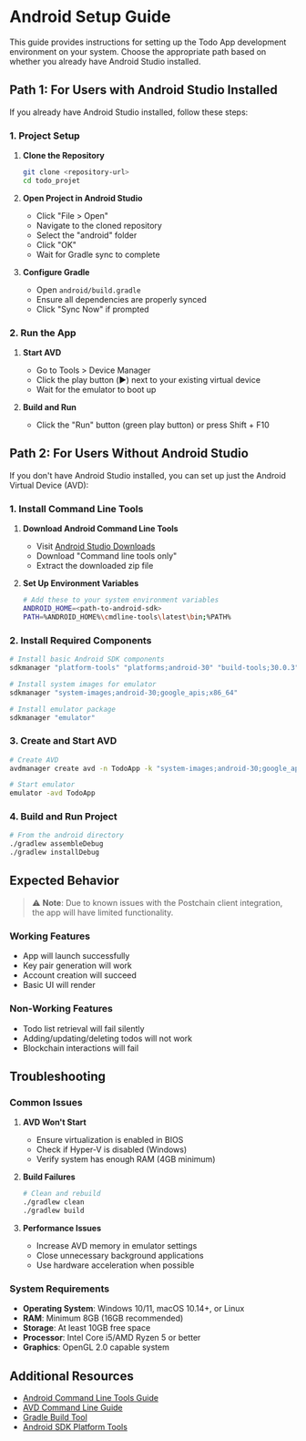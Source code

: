 # Android Setup Guide

This guide provides instructions for setting up the Todo App development environment on your system. Choose the appropriate path based on whether you already have Android Studio installed.

## Path 1: For Users with Android Studio Installed

If you already have Android Studio installed, follow these steps:

### 1. Project Setup
1. **Clone the Repository**
   ```bash
   git clone <repository-url>
   cd todo_projet
   ```

2. **Open Project in Android Studio**
   - Click "File > Open"
   - Navigate to the cloned repository
   - Select the "android" folder
   - Click "OK"
   - Wait for Gradle sync to complete

3. **Configure Gradle**
   - Open `android/build.gradle`
   - Ensure all dependencies are properly synced
   - Click "Sync Now" if prompted

### 2. Run the App
1. **Start AVD**
   - Go to Tools > Device Manager
   - Click the play button (▶️) next to your existing virtual device
   - Wait for the emulator to boot up

2. **Build and Run**
   - Click the "Run" button (green play button) or press Shift + F10

## Path 2: For Users Without Android Studio

If you don't have Android Studio installed, you can set up just the Android Virtual Device (AVD):

### 1. Install Command Line Tools
1. **Download Android Command Line Tools**
   - Visit [Android Studio Downloads](https://developer.android.com/studio#command-tools)
   - Download "Command line tools only"
   - Extract the downloaded zip file

2. **Set Up Environment Variables**
   ```bash
   # Add these to your system environment variables
   ANDROID_HOME=<path-to-android-sdk>
   PATH=%ANDROID_HOME%\cmdline-tools\latest\bin;%PATH%
   ```

### 2. Install Required Components
```bash
# Install basic Android SDK components
sdkmanager "platform-tools" "platforms;android-30" "build-tools;30.0.3"

# Install system images for emulator
sdkmanager "system-images;android-30;google_apis;x86_64"

# Install emulator package
sdkmanager "emulator"
```

### 3. Create and Start AVD
```bash
# Create AVD
avdmanager create avd -n TodoApp -k "system-images;android-30;google_apis;x86_64"

# Start emulator
emulator -avd TodoApp
```

### 4. Build and Run Project
```bash
# From the android directory
./gradlew assembleDebug
./gradlew installDebug
```

## Expected Behavior

> ⚠️ **Note**: Due to known issues with the Postchain client integration, the app will have limited functionality.

### Working Features
- App will launch successfully
- Key pair generation will work
- Account creation will succeed
- Basic UI will render

### Non-Working Features
- Todo list retrieval will fail silently
- Adding/updating/deleting todos will not work
- Blockchain interactions will fail

## Troubleshooting

### Common Issues
1. **AVD Won't Start**
   - Ensure virtualization is enabled in BIOS
   - Check if Hyper-V is disabled (Windows)
   - Verify system has enough RAM (4GB minimum)

2. **Build Failures**
   ```bash
   # Clean and rebuild
   ./gradlew clean
   ./gradlew build
   ```

3. **Performance Issues**
   - Increase AVD memory in emulator settings
   - Close unnecessary background applications
   - Use hardware acceleration when possible

### System Requirements

- **Operating System**: Windows 10/11, macOS 10.14+, or Linux
- **RAM**: Minimum 8GB (16GB recommended)
- **Storage**: At least 10GB free space
- **Processor**: Intel Core i5/AMD Ryzen 5 or better
- **Graphics**: OpenGL 2.0 capable system

## Additional Resources

- [Android Command Line Tools Guide](https://developer.android.com/studio/command-line)
- [AVD Command Line Guide](https://developer.android.com/studio/run/managing-avds-cmdline)
- [Gradle Build Tool](https://gradle.org/)
- [Android SDK Platform Tools](https://developer.android.com/studio/releases/platform-tools)
